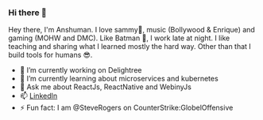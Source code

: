 ### Hi there 👋

Hey there, I'm Anshuman. I love sammy🐶, music (Bollywood & Enrique) and gaming (MOHW and DMC).
Like Batman 🦇, I work late at night. I like teaching and sharing what I learned mostly the hard way.
Other than that I build tools for humans 😎.

- 🔭 I’m currently working on Delightree
- 🌱 I’m currently learning about microservices and kubernetes
- 💬 Ask me about ReactJs, ReactNative and WebinyJs
- 📫 [LinkedIn](https://www.linkedin.com/in/itsanshuman/)
- ⚡ Fun fact: I am @SteveRogers on CounterStrike:GlobelOffensive

